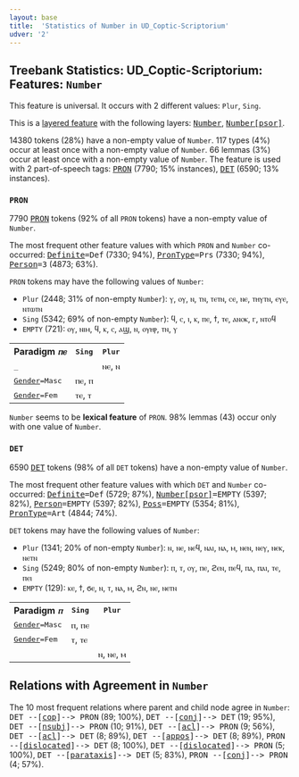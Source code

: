 ```yaml
---
layout: base
title:  'Statistics of Number in UD_Coptic-Scriptorium'
udver: '2'
---
```


## Treebank Statistics: UD_Coptic-Scriptorium: Features: `Number`

This feature is universal.
It occurs with 2 different values: `Plur`, `Sing`.

This is a <a href="../../u/overview/feat-layers.html">layered feature</a> with the following layers: <tt><a href="cop_scriptorium-feat-Number.html">Number</a></tt>, <tt><a href="cop_scriptorium-feat-Number-psor.html">Number[psor]</a></tt>.

14380 tokens (28%) have a non-empty value of `Number`.
117 types (4%) occur at least once with a non-empty value of `Number`.
66 lemmas (3%) occur at least once with a non-empty value of `Number`.
The feature is used with 2 part-of-speech tags: <tt><a href="cop_scriptorium-pos-PRON.html">PRON</a></tt> (7790; 15% instances), <tt><a href="cop_scriptorium-pos-DET.html">DET</a></tt> (6590; 13% instances).

### `PRON`

7790 <tt><a href="cop_scriptorium-pos-PRON.html">PRON</a></tt> tokens (92% of all `PRON` tokens) have a non-empty value of `Number`.

The most frequent other feature values with which `PRON` and `Number` co-occurred: <tt><a href="cop_scriptorium-feat-Definite.html">Definite</a></tt><tt>=Def</tt> (7330; 94%), <tt><a href="cop_scriptorium-feat-PronType.html">PronType</a></tt><tt>=Prs</tt> (7330; 94%), <tt><a href="cop_scriptorium-feat-Person.html">Person</a></tt><tt>=3</tt> (4873; 63%).

`PRON` tokens may have the following values of `Number`:

* `Plur` (2448; 31% of non-empty `Number`): ⲩ, ⲟⲩ, ⲛ, ⲧⲛ, ⲧⲉⲧⲛ, ⲥⲉ, ⲛⲉ, ⲧⲏⲩⲧⲛ, ⲉⲩⲉ, ⲛⲧⲱⲧⲛ
* `Sing` (5342; 69% of non-empty `Number`): ϥ, ⲥ, ⲓ, ⲕ, ⲡⲉ, ϯ, ⲧⲉ, ⲁⲛⲟⲕ, ⲅ, ⲛⲧⲟϥ
* `EMPTY` (721): ⲟⲩ, ⲛⲓⲙ, ϥ, ⲕ, ⲥ, ⲁϣ, ⲛ, ⲟⲩⲏⲣ, ⲧⲛ, ⲩ

<table>
  <tr><th>Paradigm <i>ⲡⲉ</i></th><th><tt>Sing</tt></th><th><tt>Plur</tt></th></tr>
  <tr><td><tt>_</tt></td><td></td><td>ⲛⲉ, ⲛ</td></tr>
  <tr><td><tt><tt><a href="cop_scriptorium-feat-Gender.html">Gender</a></tt><tt>=Masc</tt></tt></td><td>ⲡⲉ, ⲡ</td><td></td></tr>
  <tr><td><tt><tt><a href="cop_scriptorium-feat-Gender.html">Gender</a></tt><tt>=Fem</tt></tt></td><td>ⲧⲉ, ⲧ</td><td></td></tr>
</table>

`Number` seems to be **lexical feature** of `PRON`. 98% lemmas (43) occur only with one value of `Number`.

### `DET`

6590 <tt><a href="cop_scriptorium-pos-DET.html">DET</a></tt> tokens (98% of all `DET` tokens) have a non-empty value of `Number`.

The most frequent other feature values with which `DET` and `Number` co-occurred: <tt><a href="cop_scriptorium-feat-Definite.html">Definite</a></tt><tt>=Def</tt> (5729; 87%), <tt><a href="cop_scriptorium-feat-Number-psor.html">Number[psor]</a></tt><tt>=EMPTY</tt> (5397; 82%), <tt><a href="cop_scriptorium-feat-Person.html">Person</a></tt><tt>=EMPTY</tt> (5397; 82%), <tt><a href="cop_scriptorium-feat-Poss.html">Poss</a></tt><tt>=EMPTY</tt> (5354; 81%), <tt><a href="cop_scriptorium-feat-PronType.html">PronType</a></tt><tt>=Art</tt> (4844; 74%).

`DET` tokens may have the following values of `Number`:

* `Plur` (1341; 20% of non-empty `Number`): ⲛ, ⲛⲉ, ⲛⲉϥ, ⲛⲁⲓ, ⲛⲁ, ⲙ, ⲛⲉⲛ, ⲛⲉⲩ, ⲛⲉⲕ, ⲛⲉⲧⲛ
* `Sing` (5249; 80% of non-empty `Number`): ⲡ, ⲧ, ⲟⲩ, ⲡⲉ, ϩⲉⲛ, ⲡⲉϥ, ⲡⲁ, ⲡⲁⲓ, ⲧⲉ, ⲡⲉⲓ
* `EMPTY` (129): ⲕⲉ, ϯ, ϭⲉ, ⲛ, ⲧ, ⲛⲁ, ⲙ, ϩⲛ, ⲛⲉ, ⲛⲉⲧⲛ

<table>
  <tr><th>Paradigm <i>ⲡ</i></th><th><tt>Sing</tt></th><th><tt>Plur</tt></th></tr>
  <tr><td><tt><tt><a href="cop_scriptorium-feat-Gender.html">Gender</a></tt><tt>=Masc</tt></tt></td><td>ⲡ, ⲡⲉ</td><td></td></tr>
  <tr><td><tt><tt><a href="cop_scriptorium-feat-Gender.html">Gender</a></tt><tt>=Fem</tt></tt></td><td>ⲧ, ⲧⲉ</td><td></td></tr>
  <tr><td><tt></tt></td><td></td><td>ⲛ, ⲛⲉ, ⲙ</td></tr>
</table>

## Relations with Agreement in `Number`

The 10 most frequent relations where parent and child node agree in `Number`:
<tt>DET --[<tt><a href="cop_scriptorium-dep-cop.html">cop</a></tt>]--> PRON</tt> (89; 100%),
<tt>DET --[<tt><a href="cop_scriptorium-dep-conj.html">conj</a></tt>]--> DET</tt> (19; 95%),
<tt>DET --[<tt><a href="cop_scriptorium-dep-nsubj.html">nsubj</a></tt>]--> PRON</tt> (10; 91%),
<tt>DET --[<tt><a href="cop_scriptorium-dep-acl.html">acl</a></tt>]--> PRON</tt> (9; 56%),
<tt>DET --[<tt><a href="cop_scriptorium-dep-acl.html">acl</a></tt>]--> DET</tt> (8; 89%),
<tt>DET --[<tt><a href="cop_scriptorium-dep-appos.html">appos</a></tt>]--> DET</tt> (8; 89%),
<tt>PRON --[<tt><a href="cop_scriptorium-dep-dislocated.html">dislocated</a></tt>]--> DET</tt> (8; 100%),
<tt>DET --[<tt><a href="cop_scriptorium-dep-dislocated.html">dislocated</a></tt>]--> PRON</tt> (5; 100%),
<tt>DET --[<tt><a href="cop_scriptorium-dep-parataxis.html">parataxis</a></tt>]--> DET</tt> (5; 83%),
<tt>PRON --[<tt><a href="cop_scriptorium-dep-conj.html">conj</a></tt>]--> PRON</tt> (4; 57%).

